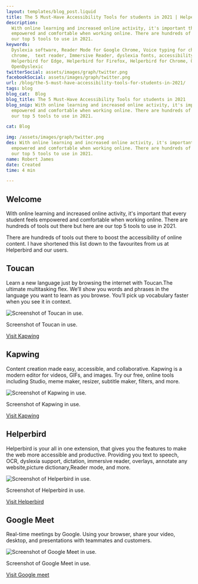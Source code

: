 ```yaml
---
layout: templates/blog_post.liquid
title: The 5 Must-Have Accessibility Tools for students in 2021 | Helperbird
description:
  With online learning and increased online activity, it's important that every student feels
  empowered and comfortable when working online. There are hundreds of tools out there but here are
  our top 5 tools to use in 2021.
keywords:
  Dyslexia software, Reader Mode for Google Chrome, Voice typing for chrome, Text to speech for
  chrome,  text reader, Immersive Reader, dyslexia fonts, accessibility software, dyslexia software,
  Helperbird for Edge, Helperbird for Firefox, Helperbird for Chrome, Opendyslexic for Chrome,
  OpenDyslexic
twitterSocial: assets/images/graph/twitter.png
facebookSocial: assets/images/graph/twitter.png
url: /blog/the-5-must-have-accessibility-tools-for-students-in-2021/
tags: blog
blog_cat:  Blog
blog_title: The 5 Must-Have Accessibility Tools for students in 2021
blog_snip: With online learning and increased online activity, it's important that every student feels
  empowered and comfortable when working online. There are hundreds of tools out there but here are
  our top 5 tools to use in 2021.

cat: Blog

img: /assets/images/graph/twitter.png
des: With online learning and increased online activity, it's important that every student feels
  empowered and comfortable when working online. There are hundreds of tools out there but here are
  our top 5 tools to use in 2021.
name: Robert James
date: Created
time: 4 min

---
```


  

## Welcome

  

With online learning and increased online activity, it's important that every student feels empowered and comfortable when working online. There are hundreds of tools out there but here are our top 5 tools to use in 2021.

  

There are hundreds of tools out there to boost the accessibility of online content. I have shortened this list down to the favourites from us at Helperbird and our users.

  

## Toucan

  

Learn a new language just by browsing the internet with Toucan.The ultimate multitasking flex. We’ll show you words and phrases in the language you want to learn as you browse. You’ll pick up vocabulary faster when you see it in context.

  

![Screenshot of Toucan in use.](/assets/images/blog/top-five/toucan.jpg)

  

Screenshot of Toucan in use.

  

[Visit Kapwing](https://jointoucan.com)

  

## Kapwing

  

Content creation made easy, accessible, and collaborative. Kapwing is a modern editor for videos, GIFs, and images. Try our free, online tools including Studio, meme maker, resizer, subtitle maker, filters, and more.

  

![Screenshot of Kapwing in use.](/assets/images/blog/top-five/kapwing.png)

  

Screenshot of Kapwing in use.

  

[Visit Kapwing](https://www.kapwing.com)

  

## Helperbird

  

Helperbird is your all in one extension, that gives you the features to make the web more accessible and productive. Providing you text to speech, OCR, dyslexia support, dictation, immersive reader, overlays, annotate any website,picture dictionary,Reader mode, and more.

  

![Screenshot of Helperbird in use.](/assets/images/blog/top-five/helperbird.jpg)

  

Screenshot of Helperbird in use.

  

[Visit Helperbird](https://www.helperbird.com/pricing)

  

## Google Meet

  

Real-time meetings by Google. Using your browser, share your video, desktop, and presentations with teammates and customers.

  

![Screenshot of Google Meet in use.](/assets/images/blog/top-five/google-meet.jpeg)

  

Screenshot of Google Meet in use.

  

[Visit Google meet](https://www.google.com/meet)